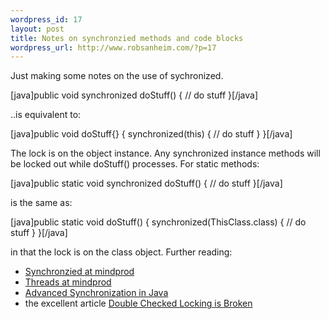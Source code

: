 ```yaml
--- 
wordpress_id: 17
layout: post
title: Notes on synchronzied methods and code blocks
wordpress_url: http://www.robsanheim.com/?p=17
---
```

Just making some notes on the use of sychronized.  

[java]public void synchronized doStuff() {
// do stuff
}[/java]

..is equivalent to:

[java]public void doStuff{} {
  synchronized(this) {
  // do stuff
  }
}[/java]

The lock is on the object instance.  Any synchronized instance methods will be locked out while doStuff()  processes.  For static methods:

[java]public static void synchronized doStuff() {
// do stuff
}[/java]

is the same as:

[java]public static void doStuff() {
  synchronized(ThisClass.class) {
  // do stuff
  }
}[/java]

in that the lock is on the class object.  Further reading:
* <a href="http://mindprod.com/jgloss/synchronized.html">Synchronzied at mindprod</a>
* <a href="http://mindprod.com/jgloss/thread.html">Threads at mindprod</a>
* <a href="http://www.onjava.com/lpt/a/5245">Advanced Synchronization in Java</a>
* the excellent article <a href="http://www.cs.umd.edu/~pugh/java/memoryModel/DoubleCheckedLocking.html">Double Checked Locking is Broken</a>

